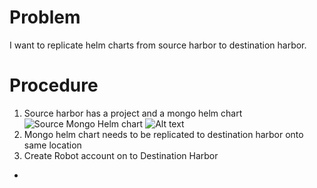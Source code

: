 # Problem

I want to replicate helm charts from source harbor to destination harbor.

# Procedure

1. Source harbor has a project and a mongo helm chart
![Source Mongo Helm chart](replication1.png)
![Alt text](replication2.png)
2. Mongo helm chart needs to be replicated to destination harbor onto same location
3. Create Robot account on to Destination Harbor
- 

